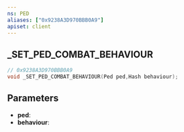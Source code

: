 ```yaml
---
ns: PED
aliases: ["0x9238A3D970BBB0A9"]
apiset: client
---
```

## _SET_PED_COMBAT_BEHAVIOUR

```c
// 0x9238A3D970BBB0A9
void _SET_PED_COMBAT_BEHAVIOUR(Ped ped,Hash behaviour);
```


## Parameters
* **ped**:
* **behaviour**: